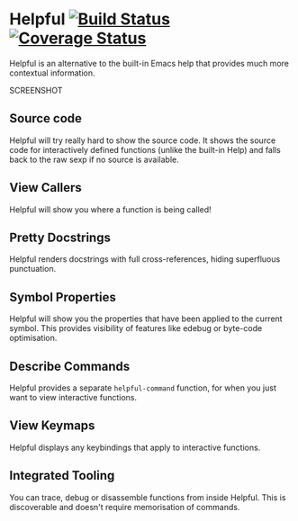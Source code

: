 # Helpful [![Build Status](https://travis-ci.org/Wilfred/helpful.svg?branch=master)](https://travis-ci.org/Wilfred/helpful) [![Coverage Status](https://coveralls.io/repos/github/Wilfred/helpful/badge.svg?branch=master)](https://coveralls.io/github/Wilfred/helpful?branch=master)

Helpful is an alternative to the built-in Emacs help that provides
much more contextual information.

SCREENSHOT

## Source code

Helpful will try really hard to show the source code. It shows the
source code for interactively defined functions (unlike the built-in
Help) and falls back to the raw sexp if no source is available.

## View Callers

Helpful will show you where a function is being called!

## Pretty Docstrings

Helpful renders docstrings with full cross-references, hiding
superfluous punctuation.

## Symbol Properties

Helpful will show you the properties that have been applied to the
current symbol. This provides visibility of features
like edebug or byte-code optimisation.

## Describe Commands

Helpful provides a separate `helpful-command` function, for when you
just want to view interactive functions.

## View Keymaps

Helpful displays any keybindings that apply to interactive functions.

## Integrated Tooling

You can trace, debug or disassemble functions from inside
Helpful. This is discoverable and doesn't require memorisation of
commands.

